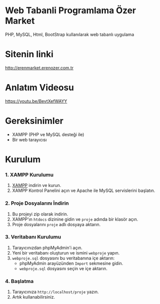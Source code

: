 # Web Tabanli Programlama Özer Market
 PHP, MySQL, Html, BootStrap kullanılarak web tabanlı uygulama


# Sitenin linki 
http://erenmarket.erenozer.com.tr
<br> 
# Anlatım Videosu
https://youtu.be/BevtXefWAYY <br>

# Gereksinimler

- XAMPP (PHP ve MySQL desteği ile)
- Bir web tarayıcısı



# Kurulum

### 1. XAMPP Kurulumu

1. [XAMPP](https://www.apachefriends.org/index.html) indirin ve kurun.
2. XAMPP Kontrol Panelini açın ve Apache ile MySQL servislerini başlatın.

### 2. Proje Dosyalarını İndirin

1. Bu projeyi zip olarak indirin.
2. XAMPP'ın `htdocs` dizinine gidin ve `proje` adında bir klasör açın.
3. Proje dosyalarını `proje` adlı dosyaya aktarın.
 
### 3. Veritabanı Kurulumu

1. Tarayıcınızdan phpMyAdmin'i açın.
2. Yeni bir veritabanı oluşturun ve ismini `webproje` yapın.
3. `webproje.sql` dosyasını bu veritabanına içe aktarın:
    - phpMyAdmin arayüzünden `Import` sekmesine gidin.
    - `webproje.sql` dosyasını seçin ve içe aktarın.

### 4. Başlatma

1. Tarayıcınıza `http://localhost/proje` yazın.
2. Artık kullanabilirsiniz. 

